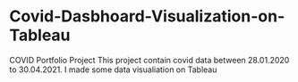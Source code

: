 # Covid-Dasbhoard-Visualization-on-Tableau
COVID Portfolio Project                                                                                 This project contain covid data between 28.01.2020 to 30.04.2021. I made some data visualiation on Tableau
